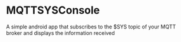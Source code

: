 # MQTTSYSConsole

A simple android app that subscribes to the $SYS topic of your MQTT broker and displays the information received
